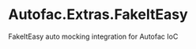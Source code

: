 Autofac.Extras.FakeItEasy
=========================

FakeItEasy auto mocking integration for Autofac IoC
